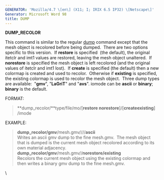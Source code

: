 ```yaml
---
GENERATOR: 'Mozilla/4.7 \[en\] (X11; I; IRIX 6.5 IP32) \[Netscape\]'
Generator: Microsoft Word 98
title: DUMP
---
```


**DUMP\_RECOLOR**

This command is similar to the regular [dump](DUMP2.html) command except
that the mesh object is recolored before being dumped.  There are two
options specific to this version.  If **restore** is specified  (the
default), the original itetclr and imt1 values are restored, leaving the
mesh object unaltered.  If **norestore** is specified the mesh object is
left recolored (and the original values of itetclr and imt1 lost).  If
**create** is specified (the default) then a new colormap is created and
used to recolor.  Otherwise if **existing** is specified, the existing
colormap is used to recolor the mesh object.  Three dump types are
available:  "**gmv**", "**LaGriT**" and "**avs**". iomode can be
**ascii** or **binary**; **binary** is the default.

FORMAT:

> **dump\_recolor/**type/file/mo/\[**restore
> norestore**\]/\[**createexisting**\] /imode

EXAMPLE:

> **dump\_recolor/gmv**/mesh.gmv////**ascii**\
> Writes an ascii gmv dump to the fine mesh.gmv.  The mesh object that
> is dumped is the current mesh object recolored according to its own
> material adjacency.
> **dump\_recolor/gmv**/mesh.gmv//**norestore/existing**\
> Recolors the current mesh object using the existing colormap and then
> writes a binary gmv dump to the fine mesh.gmv.

\
